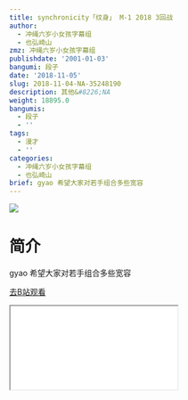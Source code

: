 ```yaml
---
title: synchronicity「纹身」 M-1 2018 3回战
author:
  - 冲绳六岁小女孩字幕组
  - 也弘崎山
zmz: 冲绳六岁小女孩字幕组
publishdate: '2001-01-03'
bangumi: 段子
date: '2018-11-05'
slug: 2018-11-04-NA-35248190
description: 其他&#8226;NA
weight: 18895.0
bangumis:
  - 段子
  - ''
tags:
  - 漫才
  - ''
categories:
  - 冲绳六岁小女孩字幕组
  - 也弘崎山
brief: gyao 希望大家对若手组合多些宽容
---
```

![](https://i.imgur.com/7flCyeN.jpg)
# 简介  
gyao
希望大家对若手组合多些宽容  

[去B站观看](https://www.bilibili.com/video/av35248190/)
<div class ="resp-container"><iframe class="testiframe" src="//player.bilibili.com/player.html?aid=35248190"", scrolling="no", allowfullscreen="true" > </iframe></div> 
